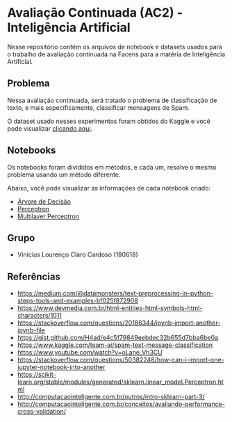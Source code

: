 # Avaliação Continuada (AC2) - Inteligência Artificial

Nesse repositório contém os arquivos de notebook e datasets usados para o trabalho de avaliação continuada na Facens para a matéria de Inteligência Artificial.

## Problema

Nessa avaliação continuada, será tratado o problema de classificação de texto, e mais especificamente, classificar mensagens de Spam.

O dataset usado nesses experimentos foram obtidos do Kaggle e você pode visualizar [clicando aqui](https://www.kaggle.com/team-ai/spam-text-message-classification).

## Notebooks

Os notebooks foram divididos em métodos, e cada um, resolve o mesmo problema usando um método diferente.

Abaixo, você pode visualizar as informações de cada notebook criado:

- [Árvore de Decisão](./decision_tree.ipynb)
- [Perceptron](./decision_tree.ipynb)
- [Multilayer Perceptron](./decision_tree.ipynb)

## Grupo

- Vinícius Lourenço Claro Cardoso (180618)

## Referências

- https://medium.com/@datamonsters/text-preprocessing-in-python-steps-tools-and-examples-bf025f872908
- https://www.devmedia.com.br/html-entities-html-symbols-html-characters/1011
- https://stackoverflow.com/questions/20186344/ipynb-import-another-ipynb-file
- https://gist.github.com/H4ad/e4c5f79849eebdec32b655d7bba6be0a
- https://www.kaggle.com/team-ai/spam-text-message-classification
- https://www.youtube.com/watch?v=oLane_Vh3CU
- https://stackoverflow.com/questions/50382248/how-can-i-import-one-jupyter-notebook-into-another
- https://scikit-learn.org/stable/modules/generated/sklearn.linear_model.Perceptron.html
- http://computacaointeligente.com.br/outros/intro-sklearn-part-3/
- http://computacaointeligente.com.br/conceitos/avaliando-performance-cross-validation/